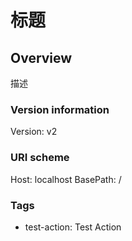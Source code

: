 # 标题

## Overview
描述

### Version information
Version: v2

### URI scheme
Host: localhost
BasePath: /

### Tags

* test-action: Test Action


